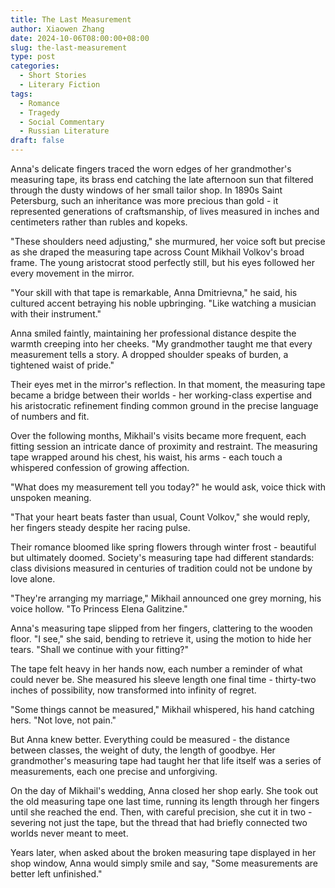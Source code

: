 ```yaml
---
title: The Last Measurement
author: Xiaowen Zhang
date: 2024-10-06T08:00:00+08:00
slug: the-last-measurement
type: post
categories:
  - Short Stories
  - Literary Fiction
tags:
  - Romance
  - Tragedy
  - Social Commentary
  - Russian Literature
draft: false
---
```


Anna's delicate fingers traced the worn edges of her grandmother's measuring tape, its brass end catching the late afternoon sun that filtered through the dusty windows of her small tailor shop. In 1890s Saint Petersburg, such an inheritance was more precious than gold - it represented generations of craftsmanship, of lives measured in inches and centimeters rather than rubles and kopeks.

"These shoulders need adjusting," she murmured, her voice soft but precise as she draped the measuring tape across Count Mikhail Volkov's broad frame. The young aristocrat stood perfectly still, but his eyes followed her every movement in the mirror.

"Your skill with that tape is remarkable, Anna Dmitrievna," he said, his cultured accent betraying his noble upbringing. "Like watching a musician with their instrument."

Anna smiled faintly, maintaining her professional distance despite the warmth creeping into her cheeks. "My grandmother taught me that every measurement tells a story. A dropped shoulder speaks of burden, a tightened waist of pride."

Their eyes met in the mirror's reflection. In that moment, the measuring tape became a bridge between their worlds - her working-class expertise and his aristocratic refinement finding common ground in the precise language of numbers and fit.

Over the following months, Mikhail's visits became more frequent, each fitting session an intricate dance of proximity and restraint. The measuring tape wrapped around his chest, his waist, his arms - each touch a whispered confession of growing affection.

"What does my measurement tell you today?" he would ask, voice thick with unspoken meaning.

"That your heart beats faster than usual, Count Volkov," she would reply, her fingers steady despite her racing pulse.

Their romance bloomed like spring flowers through winter frost - beautiful but ultimately doomed. Society's measuring tape had different standards: class divisions measured in centuries of tradition could not be undone by love alone.

"They're arranging my marriage," Mikhail announced one grey morning, his voice hollow. "To Princess Elena Galitzine."

Anna's measuring tape slipped from her fingers, clattering to the wooden floor. "I see," she said, bending to retrieve it, using the motion to hide her tears. "Shall we continue with your fitting?"

The tape felt heavy in her hands now, each number a reminder of what could never be. She measured his sleeve length one final time - thirty-two inches of possibility, now transformed into infinity of regret.

"Some things cannot be measured," Mikhail whispered, his hand catching hers. "Not love, not pain."

But Anna knew better. Everything could be measured - the distance between classes, the weight of duty, the length of goodbye. Her grandmother's measuring tape had taught her that life itself was a series of measurements, each one precise and unforgiving.

On the day of Mikhail's wedding, Anna closed her shop early. She took out the old measuring tape one last time, running its length through her fingers until she reached the end. Then, with careful precision, she cut it in two - severing not just the tape, but the thread that had briefly connected two worlds never meant to meet.

Years later, when asked about the broken measuring tape displayed in her shop window, Anna would simply smile and say, "Some measurements are better left unfinished."